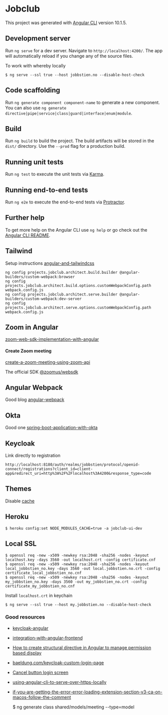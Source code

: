 # Jobclub

This project was generated with [Angular CLI](https://github.com/angular/angular-cli) version 10.1.5.

## Development server

Run `ng serve` for a dev server. Navigate to `http://localhost:4200/`. The app will automatically reload if you change any of the source files.

To work with whereby locally

    $ ng serve --ssl true --host jobbstien.no --disable-host-check

## Code scaffolding

Run `ng generate component component-name` to generate a new component. You can also use `ng generate directive|pipe|service|class|guard|interface|enum|module`.

## Build

Run `ng build` to build the project. The build artifacts will be stored in the `dist/` directory. Use the `--prod` flag for a production build.

## Running unit tests

Run `ng test` to execute the unit tests via [Karma](https://karma-runner.github.io).

## Running end-to-end tests

Run `ng e2e` to execute the end-to-end tests via [Protractor](http://www.protractortest.org/).

## Further help

To get more help on the Angular CLI use `ng help` or go check out the [Angular CLI README](https://github.com/angular/angular-cli/blob/master/README.md).

## Tailwind

Setup instructions [angular-and-tailwindcss](https://medium.com/@jacobneterer/angular-and-tailwindcss-2388fb6e0bab)


    ng config projects.jobclub.architect.build.builder @angular-builders/custom-webpack:browser
    ng config projects.jobclub.architect.build.options.customWebpackConfig.path webpack.config.js
    ng config projects.jobclub.architect.serve.builder @angular-builders/custom-webpack:dev-server
    ng config projects.jobclub.architect.serve.options.customWebpackConfig.path webpack.config.js

## Zoom in Angular
[zoom-web-sdk-implementation-with-angular](https://medium.com/@akshayjadhav19710/zoom-web-sdk-implementation-with-angular-9a3bd1000839)

#### Create Zoom meeting
[create-a-zoom-meeting-using-zoom-api](http://codepickup.in/php/create-a-zoom-meeting-using-zoom-api/)

The official SDK [@zoomus/websdk](https://www.npmjs.com/package/@zoomus/websdk)

## Angular Webpack
Good blog [angular-webpack](https://developer.okta.com/blog/2019/12/09/angular-webpack)

## Okta 
Good one [spring-boot-application-with-okta](https://medium.com/@raghavendra.pes/securing-angular-spring-boot-application-with-okta-671e983e5b6)

## Keycloak
Link directly to registration
    
    http://localhost:8180/auth/realms/jobbstien/protocol/openid-connect/registrations?client_id=client-app&redirect_uri=http%3A%2F%2Flocalhost%3A4200&response_type=code

## Themes
Disable [cache](https://keycloakthemes.com/blog/how-to-turn-off-the-keycloak-theme-cache)

## Heroku
    $ heroku config:set NODE_MODULES_CACHE=true -a jobclub-ui-dev

## Local SSL
  
    $ openssl req -new -x509 -newkey rsa:2048 -sha256 -nodes -keyout localhost.key -days 3560 -out localhost.crt -config certificate.cnf
    $ openssl req -new -x509 -newkey rsa:2048 -sha256 -nodes -keyout local_jobbstien_no.key -days 3560 -out local.jobbstien.no.crt -config certificate_local_jobbstien_no.cnf
    $ openssl req -new -x509 -newkey rsa:2048 -sha256 -nodes -keyout my_jobbstien_no.key -days 3560 -out my_jobbstien_no.crt -config certificate_my_jobbstien_no.cnf
    
Install `localhost.crt` in keychain

    $ ng serve --ssl true --host my.jobbstien.no --disable-host-check

### Good resources
- [keycloak-angular](https://www.npmjs.com/package/keycloak-angular)
- [integration-with-angular-frontend](https://medium.com/@sairamkrish/keycloak-integration-part-2-integration-with-angular-frontend-f2716c696a28)
- [How to create structural directive in Angular to manage permission based display](https://www.youtube.com/watch?v=GIjmJneoypw)
- [baeldung.com/keycloak-custom-login-page](https://www.baeldung.com/keycloak-custom-login-page)
- [Cancel button login screen](https://issues.redhat.com/browse/KEYCLOAK-1740)
- [using-angular-cli-to-serve-over-https-locally](https://medium.com/@richardr39/using-angular-cli-to-serve-over-https-locally-70dab07417c8)
- [if-you-are-getting-the-error-error-loading-extension-section-v3-ca-on-macos-follow-the-comment](https://medium.com/@dngrhm/if-you-are-getting-the-error-error-loading-extension-section-v3-ca-on-macos-follow-the-comment-d3c5bf275356)

    
    $ ng generate class shared/models/meeting --type=model
